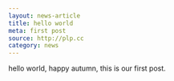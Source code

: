 ```yaml
---
layout: news-article
title: hello world
meta: first post
source: http://plp.cc
category: news
---
```


hello world, happy autumn, this is our first post.
